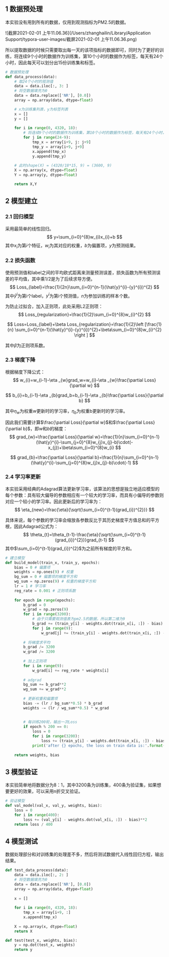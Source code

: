 ## 1  数据预处理

本实验没有用到所有的数据，仅用到观测指标为PM2.5的数据。

![截屏2021-02-01 上午11.06.36](/Users/zhanghailin/Library/Application Support/typora-user-images/截屏2021-02-01 上午11.06.36.png)

所以提取数据的时候只需要取出每一天的该项指标的数据即可，同时为了更好的训练，将连续9个小时的数据作为训练集，第10个小时的数据作为标签，每天有24个小时，因此每天可以划分出15份训练集和标签。

```python
# 数据预处理
def data_process(data):
    # 取24个小时的观测值
    data = data.iloc[:, 3: ]
    # 将空数据填充为0
    data = data.replace(['NR'], [0.0])
    array = np.array(data, dtype=float)

    # x为训练集列表，y为标签列表
    x = []
    y = []
    
    for i in range(0, 4320, 18):
        # 将连续9个小时的数据作为训练集，第10个小时的数据作为标签，每天有24个小时，因此每天可以划分出15份训练集和标签
        for j in range(24-9):
            tmp_x = array[i+9, j: j+9]
            tmp_y = array[i+9, j+9]
            x.append(tmp_x)
            y.append(tmp_y)
    
    # 此时shape(X) = (4320/18*15, 9) = (3600, 9)
    X = np.array(x, dtype=float)
    Y = np.array(y, dtype=float)

    return X,Y
```





## 2 模型建立



### 2.1 回归模型

采用最简单的线性回归。
$$
y=\sum_{i=0}^{8}w_{i}x_{i}+b
$$
其中$x_{i}$为第$i$个特征，$w_{i}$为其对应的权重，$b$为偏置项，$y$为预测结果。



### 2.2 损失函数

使用预测值和label之间的平均欧式距离来测量预测误差，损失函数为所有预测误差的平均值，其中乘1/2是为了后续求导方便。
$$
Loss_{label}=\frac{1}{2n}\sum_{i=0}^{n-1}(\hat{y}^{i}-{y}^{i})^{2}
$$
其中$\hat{y}^{i}$为第i个label，$y^{i}$为第i个预测值，$n$为参加训练的样本个数。

为防止过拟合，加入正则项，此处采用L2正则项：
$$
Loss_{regularization}=\frac{1}{2}\sum_{i=0}^{8}w_{i}^{2}
$$

$$
Loss=Loss_{label}+\beta Loss_{regularization}=\frac{1}{2}\left [\frac{1}{n} \sum_{i=0}^{n-1}(\hat{y}^{i}-{y}^{i})^{2}+\beta\sum_{i=0}^{8}w_{i}^{2} \right ]
$$

其中$\beta$为正则项系数。



### 2.3 梯度下降

根据梯度下降公式：
$$
w_{i}=w_{i-1}-\eta _{w}grad_w=w_{i}-\eta _{w}\frac{\partial Loss}{\partial w}
$$

$$
b_{i}=b_{i-1}-\eta _{b}grad_b=b_{i-1}-\eta _{b}\frac{\partial Loss}{\partial b}
$$

其中$\eta_{w}$为权重$w$更新时的学习率，$\eta_{b}$为权重b更新时的学习率。

因此我们需要计算$\frac{\partial Loss}{\partial w}$和$\frac{\partial Loss}{\partial b}$，即$w$和$b$的梯度：
$$
grad_{w}=\frac{\partial Loss}{\partial w}=\frac{1}{n}\sum_{i=0}^{n-1}(\hat{y}^{i}-\sum_{j=0}^{8}w_{j}x_{j}-b)\cdot(-x_{j})+\beta\sum_{i=0}^{8}w_{i}
$$

$$
grad_{b}=\frac{\partial Loss}{\partial b}=\frac{1}{n}\sum_{i=0}^{n-1}(\hat{y}^{i}-\sum_{j=0}^{8}w_{j}x_{j}-b)\cdot(-1)
$$



### 2.4 学习率更新

本实验采用经典的Adagrad算法更新学习率，该算法的思想是独立地适应模型的每个参数：具有较大偏导的参数相应有一个较大的学习率，而具有小偏导的参数则对应一个较小的学习率。因此更新后的学习率为：
$$
\eta_{new}=\frac{\eta}{\sqrt{\sum_{i=0}^{t-1}(grad_{i})^{2}}}
$$


具体来说，每个参数的学习率会缩放各参数反比于其历史梯度平方值总和的平方根，因此Adagrad公式为：
$$
\theta_{t}=\theta_{t-1}-\frac{\eta}{\sqrt{\sum_{i=0}^{t-1}(grad_{i})^{2}}}grad_{t-1}
$$
其中$\sum_{i=0}^{t-1}(grad_{i})^{2}$为之前所有梯度的平方和。



```python
# 建立模型
def build_model(train_x, train_y, epochs):
    bias = 0 # 偏置项
    weights = np.ones(9) # 权重
    bg_sum = 0 # 偏置项的梯度平方和
    wg_sum = np.zeros(9) # 权重的梯度平方和
    lr = 1 # 学习率
    reg_rate = 0.001 # 正则项系数
    
    for epoch in range(epochs):
        b_grad = 0
        w_grad = np.zeros(9)
        for i in range(3200):
            # 由于只需要观测值表为pm2.5的数据，所以第二维为9
            b_grad += (train_y[i] - weights.dot(train_x[i, :]) - bias) * (-1)
            for j in range(9):
                w_grad[j] += (train_y[i] - weights.dot(train_x[i, :]) - bias) * (-train_x[i, j])
            
        # 将梯度求平均
        b_grad /= 3200
        w_grad /= 3200
        
        # 加上正则项
        for i in range(9):
            w_grad[i] += reg_rate * weights[i]
            
        # adgrad
        bg_sum += b_grad**2
        wg_sum += w_grad**2
        
        # 更新权重和偏置项
        bias -= (lr / bg_sum**0.5) * b_grad
        weights -= (lr / wg_sum**0.5) * w_grad
               
        
        # 每训练200轮，输出一次Loss
        if epoch % 200 == 0:
            loss = 0
            for i in range(3200):
                loss += (train_y[i] - weights.dot(train_x[i, :]) - bias)**2
            print('after {} epochs, the loss on train data is:'.format(epoch), loss/3200)
    
    return weights, bias
```





## 3 模型验证

本实验简单地将数据分为8：1，其中3200条为训练集，400条为验证集，如果想要更好的效果，可以采用n折交叉验证。

```python
# 验证模型
def val_model(val_x, val_y, weights, bias):
    loss = 0
    for i in range(400):
        loss += (val_y[i] - weights.dot(val_x[i, :]) - bias)**2
    return loss / 400
```



## 4 模型测试

数据处理部分和对训练集的处理差不多，然后将测试数据代入线性回归方程，输出结果。

```python
def test_data_process(data):
    data = data.iloc[:, 2: ]
    # 将空数据填充为0
    data = data.replace(['NR'], [0.0])
    array = np.array(data, dtype=float)
    
    x = []
    
    for i in range(0, 4320, 18):
        tmp_x = array[i+9, :]
        x.append(tmp_x)
    
    X = np.array(x, dtype=float)
    return X
```



```python
def test(test_x, weights, bias):
    y = np.dot(test_x, weights) 
    return y
```



